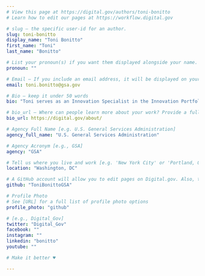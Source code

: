 ```yaml
---
# View this page at https://digital.gov/authors/toni-bonitto
# Learn how to edit our pages at https://workflow.digital.gov

# slug — the specific user-id for an author.
slug: toni-bonitto
display_name: "Toni Bonitto"
first_name: "Toni"
last_name: "Bonitto"

# List your pronoun(s) if you want them displayed alongside your name. If blank, we'll use just your name. Learn more http://mypronouns.org
pronoun: ""

# Email — If you include an email address, it will be displayed on your profile page
email: toni.bonitto@gsa.gov

# Bio — keep it under 50 words
bio: "Toni serves as an Innovation Specialist in the Innovation Portfolio of the [Technology Transformation Services](https://www.gsa.gov/tts) (TTS) at the U.S. General Services Administration (GSA) headquarters in Washington, DC. Before joining GSA, Toni's passion for technology and learning, combined with skills and experience, enabled her to make a significant difference in the web and communications teams for a variety of industries in the private and nonprofit sectors in New York, New Jersey, Pennsylvania, Maryland, Virginia, Washington, DC, Florida, Nevada, and Puerto Rico. In her role as Content Lead for Digital.gov, Toni writes articles and resource guides, and recruits and manages rotations of volunteer content writers via the [Open Opportunities](https://openopps.usajobs.gov/) program and [Communities of Practice](https://digital.gov/communities/). She also provides: QA, accessibility, and performance testing; front-end development work in various platforms &#40;currently GitHub and [Federalist](https://federalist.18f.gov/)&#41;; and social media management, analytics reporting, email marketing, and customer service for the program. Additionally, Toni is a member of the TTS Digital Council and its Review Team, is HubSpot-Certified in both Email Marketing and Social Media, obtained Federal Acquisition Certification-Contracting Officer's Representative (FAC-COR) Level I Certification, and recently completed a year-plus term as a Co-Lead for the TTS Accessibility Guild, which included contributing to the development of and teaching the "Accessibility 101" course for TTS Classes as part of onboarding requirements for new hires."

# bio_url — Where can people learn more about your work? Provide a full URL [e.g. 'https://www.example.gov/']
bio_url: https://digital.gov/about/

# Agency Full Name [e.g. U.S. General Services Administration]
agency_full_name: "U.S. General Services Administration"

# Agency Acronym [e.g., GSA]
agency: "GSA"

# Tell us where you live and work [e.g. 'New York City' or 'Portland, OR']
location: "Washington, DC"

# A GitHub account will allow you to edit pages on Digital.gov. Also, the image used in your GitHub account can be used to populate your digital.gov profile photo. Learn more about getting a Github account at [URL]
github: "ToniBonittoGSA"

# Profile Photo
# See [URL] for a full list of profile photo options
profile_photo: "github"

# [e.g., Digital_Gov]
twitter: "Digital_Gov"
facebook: ""
instagram: ""
linkedin: "bonitto"
youtube: ""

# Make it better ♥

---
```

